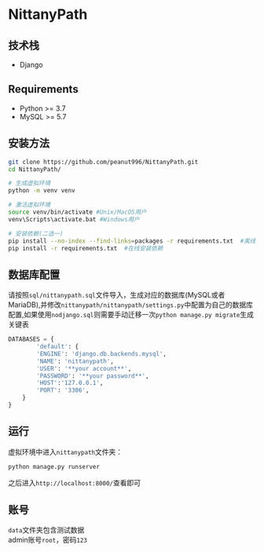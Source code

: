 # NittanyPath

## 技术栈

+ Django

## Requirements

+ Python >= 3.7
+ MySQL >= 5.7

## 安装方法

```bash
git clone https://github.com/peanut996/NittanyPath.git
cd NittanyPath/

# 生成虚拟环境
python -m venv venv

# 激活虚拟环境
source venv/bin/activate #Unix/MacOS用户
venv\Scripts\activate.bat #Windows用户

# 安装依赖(二选一)
pip install --no-index --find-links=packages -r requirements.txt  #离线安装依赖
pip install -r requirements.txt  #在线安装依赖
```

## 数据库配置

请按照`sql/nittanypath.sql`文件导入，生成对应的数据库(MySQL或者MariaDB),并修改`nittanypath/nittanypath/settings.py`中配置为自己的数据库配置,如果使用`nodjango.sql`则需要手动迁移一次`python manage.py migrate`生成关键表

```python
DATABASES = {
        'default': {
        'ENGINE': 'django.db.backends.mysql',
        'NAME': 'nittanypath',
        'USER': '**your account**',
        'PASSWORD': '**your password**',
        'HOST':'127.0.0.1',
        'PORT': '3306',
    }
}
```

## 运行

虚拟环境中进入`nittanypath`文件夹：

```python
python manage.py runserver
```

之后进入`http://localhost:8000/`查看即可

## 账号

`data`文件夹包含测试数据  
admin账号`root`，密码`123`
